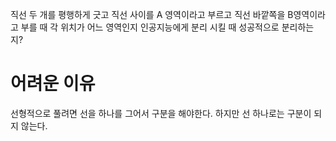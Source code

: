 
직선 두 개를 평행하게 긋고
직선 사이를 A 영역이라고 부르고
직선 바깥쪽을 B영역이라고 부를 때
각 위치가 어느 영역인지 인공지능에게 분리 시킬 때
성공적으로 분리하는지?

# 어려운 이유
선형적으로 풀려면 선을 하나를 그어서 구분을 해야한다.
하지만 선 하나로는 구분이 되지 않는다.
